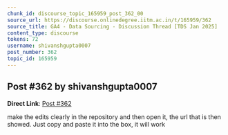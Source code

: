 ```yaml
---
chunk_id: discourse_topic_165959_post_362_00
source_url: https://discourse.onlinedegree.iitm.ac.in/t/165959/362
source_title: GA4 - Data Sourcing - Discussion Thread [TDS Jan 2025]
content_type: discourse
tokens: 72
username: shivanshgupta0007
post_number: 362
topic_id: 165959
---
```


## Post #362 by shivanshgupta0007

**Direct Link**: [Post #362](https://discourse.onlinedegree.iitm.ac.in/t/165959/362)

make the edits clearly in the repository and then open it, the url that is then showed. Just copy and paste it into the box, it will work
